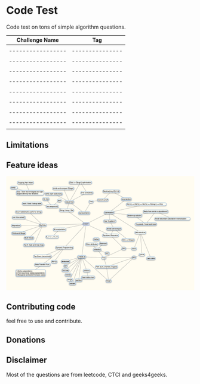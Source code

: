 Code Test
===============
 Code test on tons of simple algorithm questions.

| Challenge Name  | Tag           | 
|-----------------|---------------|
|                 |               |
|-----------------|---------------|
|                 |               |
|-----------------|---------------|
|                 |               |
|-----------------|---------------|
|                 |               |
|-----------------|---------------|
|                 |               |
|-----------------|---------------|
|                 |               |
|-----------------|---------------|
|                 |               |
|-----------------|---------------|
|                 |               |
|-----------------|---------------|
|                 |               |




Limitations
-----------


Feature ideas
-------------
![Alt text](/tree.png)

Contributing code
-----------------
feel free to use and contribute.

Donations
---------

Disclaimer
----------
Most of the questions are from leetcode, CTCI and geeks4geeks.
